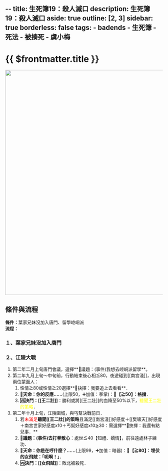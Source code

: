--
title: 生死簿19：殺人滅口
description: 生死簿19：殺人滅口
aside: true
outline: [2, 3]
sidebar: true
borderless: false
tags:
    - badends
    - 生死簿
    - 死法
    - 被揍死
    - 虞小梅
---

# {{ $frontmatter.title }}

<img width="720" src="/images/badends/badend19.png">

## 條件與流程

<b>條件：</b>葉家兄妹沒加入唐門、留學崆峒派<br>
<b>流程：</b><br>

### １、葉家兄妹沒加入唐門


     
### ２、江陵大戰
1. 第二年二月上旬唐門會議，選擇**📜議題：(事件)我想去崆峒派留學**。
2. 第二年九月上旬～中旬前，行動結束後心相≦80，夜遊碰到[[南宮淺]]，出現兩位蒙面人：
   1. 性情≧80或性情≧20選擇**📖抉擇：我要追上去看看**．
   2. **🎲天命：你的反應......**(上限50，➕加值：拳掌)：**🧾【≧50】：格擋**．
   3. **🆚決鬥：[[王二壯]]**：勝利或將[[王二壯]]的血降至50%以下，<span style='color: Yellow;'>聽聞王二壯的策略</span>．
3. 第二年十月上旬，江陵圍城，與丐幫決戰前日．
   1. 若<span style="color: red;">未滿足</span>**聽聞[[王二壯]]的策略**且滿足[[南宮淺]]好感度＋[[樊啸天]]好感度＋南宮世家好感度x10＋丐幫好感度x10≧30：需選擇**📖抉擇：我還有點兒事．**
   2. **📜議題：(事件)去打拳散心**：處世≦40【知禮、嬌情】，前往遠處林子練功．
   3. **🎲天命：你是在哼什麼？......**(上限99，➕加值：暗器)：**🧾【≧80】：埋伏的女飛賊：「呃啊！」**．
   4. **🆚決鬥：[[女飛賊]]**：敗北被殺死．
